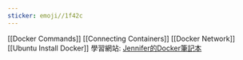 ```yaml
---
sticker: emoji//1f42c
---
```

[[Docker Commands]]
[[Connecting Containers]]
[[Docker Network]]
[[Ubuntu Install Docker]]
學習網站:
[Jennifer的Docker筆記本](https://cutejaneii.gitbook.io/docker)
